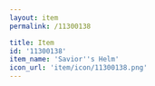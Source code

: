 ```yaml
---
layout: item
permalink: /11300138

title: Item
id: '11300138'
item_name: 'Savior''s Helm'
icon_url: 'item/icon/11300138.png'
---
```


